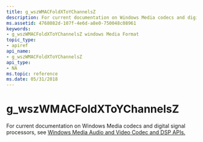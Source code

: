 ```yaml
---
title: g_wszWMACFoldXToYChannelsZ
description: For current documentation on Windows Media codecs and digital signal processors, see Windows Media Audio and Video Codec and DSP APIs.
ms.assetid: 4768082d-107f-4e6d-a8e0-750048c08961
keywords:
- g_wszWMACFoldXToYChannelsZ windows Media Format
topic_type:
- apiref
api_name:
- g_wszWMACFoldXToYChannelsZ
api_type:
- NA
ms.topic: reference
ms.date: 05/31/2018
---
```


# g\_wszWMACFoldXToYChannelsZ

For current documentation on Windows Media codecs and digital signal processors, see [Windows Media Audio and Video Codec and DSP APIs.](/previous-versions//dd464626(v=vs.85))

 

 